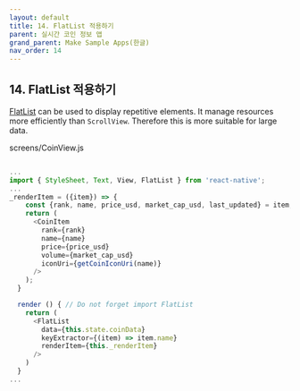 ```yaml
---
layout: default
title: 14. FlatList 적용하기
parent: 실시간 코인 정보 앱
grand_parent: Make Sample Apps(한글)
nav_order: 14
---
```


## 14. FlatList 적용하기

[FlatList](https://facebook.github.io/react-native/docs/flatlist) can be used to display repetitive elements.
It manage resources more efficiently than `ScrollView`. Therefore this is more suitable for large data.

screens/CoinView.js

```js

...
import { StyleSheet, Text, View, FlatList } from 'react-native';
...
_renderItem = ({item}) => {
    const {rank, name, price_usd, market_cap_usd, last_updated} = item; // Destructuring
    return (
      <CoinItem
        rank={rank}
        name={name}
        price={price_usd}
        volume={market_cap_usd}
        iconUri={getCoinIconUri(name)}
      />
    );
  }

  render () { // Do not forget import FlatList   
    return (
      <FlatList 
        data={this.state.coinData}
        keyExtractor={(item) => item.name}
        renderItem={this._renderItem}
      />
    )
  }
...
```